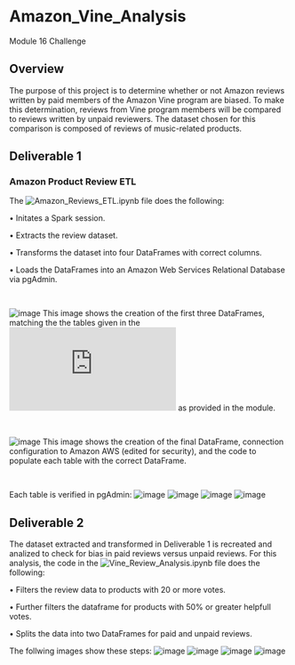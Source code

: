 # Amazon_Vine_Analysis
Module 16 Challenge

## Overview

The purpose of this project is to determine whether or not Amazon reviews written by paid members of the Amazon Vine program are biased. To make this determination, reviews from Vine program members will be compared to reviews written by unpaid reviewers. The dataset chosen for this comparison is composed of reviews of music-related products.
 
 
## Deliverable 1
### Amazon Product Review ETL

The ![Amazon_Reviews_ETL.ipynb](https://github.com/Bryan-Corn/Amazon_Vine_Analysis/blob/main/Amazon_Reviews_ETL.ipynb) file does the following:

• Initates a Spark session.

• Extracts the review dataset.

• Transforms the dataset into four DataFrames with correct columns.

• Loads the DataFrames into an Amazon Web Services Relational Database via pgAdmin.
<pre>

</pre>
![image](https://github.com/Bryan-Corn/Amazon_Vine_Analysis/blob/main/Resources/Images/Img00.png)
This image shows the creation of the first three DataFrames, matching the the tables given in the ![database schema](https://github.com/Bryan-Corn/Amazon_Vine_Analysis/blob/main/Resources/challenge_schema.sql) as provided in the module.
<pre>

</pre>
![image](https://github.com/Bryan-Corn/Amazon_Vine_Analysis/blob/main/Resources/Images/Img01.png)
This image shows the creation of the final DataFrame, connection configuration to Amazon AWS (edited for security), and the code to populate each table with the correct DataFrame.
<pre>

</pre>
Each table is verified in pgAdmin:
![image](https://github.com/Bryan-Corn/Amazon_Vine_Analysis/blob/main/Resources/Images/Img02.png)
![image](https://github.com/Bryan-Corn/Amazon_Vine_Analysis/blob/main/Resources/Images/Img03.png)
![image](https://github.com/Bryan-Corn/Amazon_Vine_Analysis/blob/main/Resources/Images/Img04.png)
![image](https://github.com/Bryan-Corn/Amazon_Vine_Analysis/blob/main/Resources/Images/Img05.png)

## Deliverable 2

The dataset extracted and transformed in Deliverable 1 is recreated and analized to check for bias in paid reviews versus unpaid reviews. For this analysis, the code in the ![Vine_Review_Analysis.ipynb](https://github.com/Bryan-Corn/Amazon_Vine_Analysis/blob/main/Vine_Review_Analysis.ipynb) file does the following:

• Filters the review data to products with 20 or more votes.

• Further filters the dataframe for products with 50% or greater helpfull votes.

• Splits the data into two DataFrames for paid and unpaid reviews.

The follwing images show these steps:
![image](https://github.com/Bryan-Corn/Amazon_Vine_Analysis/blob/main/Resources/Images/Img06.png)
![image](https://github.com/Bryan-Corn/Amazon_Vine_Analysis/blob/main/Resources/Images/Img07.png)
![image](https://github.com/Bryan-Corn/Amazon_Vine_Analysis/blob/main/Resources/Images/Img08.png)
![image](https://github.com/Bryan-Corn/Amazon_Vine_Analysis/blob/main/Resources/Images/Img09.png)
<pre>

</pre>
